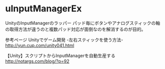 # uInputManagerEx
UnityのInputManagerのラッパー
パッド毎にボタンやアナログスティックの軸の取得方法が違うのと複数パッド対応が面倒なのを解消するのが目的。

参考ページ
Unityでゲーム開発 -左右スティックを使う方法-
http://yun.cup.com/unity041.html

【Unity】スクリプトからInputManagerを自動生産する 
http://notargs.com/blog/?p=92
